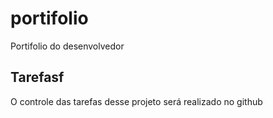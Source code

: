 # portifolio
Portifolio do desenvolvedor

## Tarefasf

O controle das tarefas desse projeto será realizado no github
